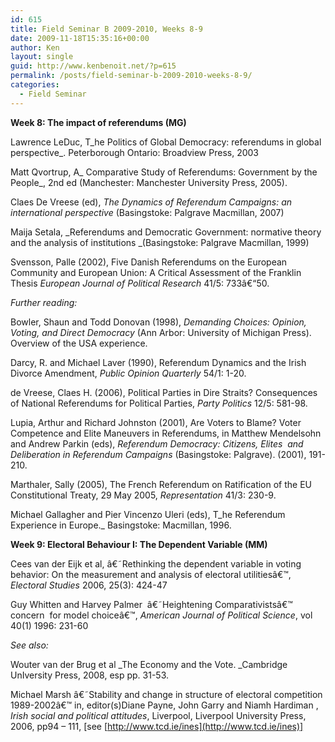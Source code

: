 ```yaml
---
id: 615
title: Field Seminar B 2009-2010, Weeks 8-9
date: 2009-11-18T15:35:16+00:00
author: Ken
layout: single
guid: http://www.kenbenoit.net/?p=615
permalink: /posts/field-seminar-b-2009-2010-weeks-8-9/
categories:
  - Field Seminar
---
```

**Week 8: The impact of referendums (MG)**


  Lawrence LeDuc, T_he Politics of Global Democracy: referendums in global perspective_. Peterborough Ontario: Broadview Press, 2003



  Matt Qvortrup, A_ Comparative Study of Referendums: Government by the People_, 2nd ed (Manchester: Manchester University Press, 2005).



  Claes De Vreese (ed), _The Dynamics of Referendum Campaigns: an international perspective_ (Basingstoke: Palgrave Macmillan, 2007)



  Maija Setala, _Referendums and Democratic Government: normative theory and the analysis of institutions _(Basingstoke: Palgrave Macmillan, 1999)



  Svensson, Palle (2002), Five Danish Referendums on the European Community and European Union: A Critical Assessment of the Franklin Thesis _European Journal of Political Research_ 41/5: 733â€“50.
 <em></em>



  _Further reading:_



  Bowler, Shaun and Todd Donovan (1998), _Demanding Choices: Opinion, Voting, and Direct Democracy_ (Ann Arbor: University of Michigan Press). Overview of the USA experience.



  Darcy, R. and Michael Laver (1990), Referendum Dynamics and the Irish Divorce Amendment, _Public Opinion Quarterly_ 54/1: 1-20.



  de Vreese, Claes H. (2006), Political Parties in Dire Straits? Consequences of National Referendums for Political Parties, _Party Politics_ 12/5: 581-98.



  Lupia, Arthur and Richard Johnston (2001), Are Voters to Blame? Voter Competence and Elite Maneuvers in Referendums, in Matthew Mendelsohn and Andrew Parkin (eds), _Referendum Democracy: Citizens, Elites  and Deliberation in Referendum Campaigns_ (Basingstoke: Palgrave). (2001), 191-210.



  Marthaler, Sally (2005), The French Referendum on Ratification of the EU Constitutional Treaty, 29 May 2005, _Representation_ 41/3: 230-9.



  Michael Gallagher and Pier Vincenzo Uleri (eds), T_he Referendum Experience in Europe._ Basingstoke: Macmillan, 1996.


**Week 9: Electoral Behaviour I: The Dependent Variable (MM)**


  Cees van der Eijk et al, â€˜Rethinking the dependent variable in voting behavior: On the measurement and analysis of electoral utilitiesâ€™, _Electoral Studies_ 2006, 25(3): 424-47<strong></strong>



  Guy Whitten and Harvey Palmer  â€˜Heightening Comparativistsâ€™ concern  for model choiceâ€™, _American Journal of Political Science_, vol 40(1) 1996: 231-60



  _See also:_



  Wouter van der Brug et al _The Economy and the Vote. _Cambridge UnIversity Press, 2008, esp pp. 31-53.



  Michael Marsh â€˜Stability and change in structure of electoral competition 1989-2002â€™ in, editor(s)Diane Payne, John Garry and Niamh Hardiman , _Irish social and political attitudes_, Liverpool, Liverpool University Press, 2006, pp94 &#8211; 111, [see [http://www.tcd.ie/ines](http://www.tcd.ie/ines)]

